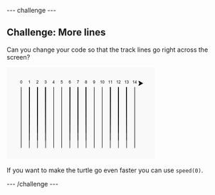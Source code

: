 \--- challenge \---

## Challenge: More lines

Can you change your code so that the track lines go right across the screen?

![截圖](images/race-challenge1.png)

If you want to make the turtle go even faster you can use `speed(0)`.

\--- /challenge \---